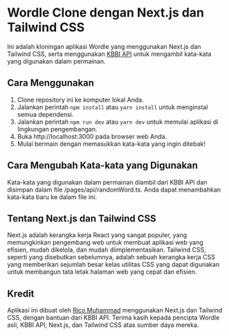 # Wordle Clone dengan Next.js dan Tailwind CSS

Ini adalah kloningan aplikasi Wordle yang menggunakan Next.js dan Tailwind CSS, serta menggunakan [KBBI API](https://github.com/btrianurdin/new-kbbi-api) untuk mengambil kata-kata yang digunakan dalam permainan.

## Cara Menggunakan

1. Clone repository ini ke komputer lokal Anda.
2. Jalankan perintah `npm install` atau `yarn install` untuk menginstal semua dependensi.
3. Jalankan perintah `npm run dev` atau `yarn dev` untuk memulai aplikasi di lingkungan pengembangan.
4. Buka http://localhost:3000 pada browser web Anda.
5. Mulai bermain dengan memasukkan kata-kata yang ingin ditebak!

## Cara Mengubah Kata-kata yang Digunakan

Kata-kata yang digunakan dalam permainan diambil dari KBBI API dan disimpan dalam file /pages/api/randomWord.ts. Anda dapat menambahkan kata-kata baru ke dalam file ini.

## Tentang Next.js dan Tailwind CSS

Next.js adalah kerangka kerja React yang sangat populer, yang memungkinkan pengembang web untuk membuat aplikasi web yang efisien, mudah dikelola, dan mudah diimplementasikan. Tailwind CSS, seperti yang disebutkan sebelumnya, adalah sebuah kerangka kerja CSS yang memberikan sejumlah besar kelas utilitas CSS yang dapat digunakan untuk membangun tata letak halaman web yang cepat dan efisien.

## Kredit

Aplikasi ini dibuat oleh [Rico Muhammad](https://github.com/ricomuh) menggunakan Next.js dan Tailwind CSS, dengan bantuan dari KBBI API. Terima kasih kepada pencipta Wordle asli, KBBI API, Next.js, dan Tailwind CSS atas sumber daya mereka.
